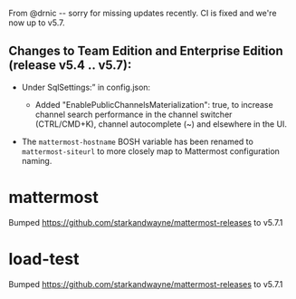 
From @drnic -- sorry for missing updates recently. CI is fixed and we're now up to v5.7.

Changes to Team Edition and Enterprise Edition (release v5.4 .. v5.7):
------------

* Under SqlSettings:” in config.json:
  * Added "EnablePublicChannelsMaterialization": true, to increase channel search performance in the channel switcher (CTRL/CMD+K), channel autocomplete (~) and elsewhere in the UI.

* The `mattermost-hostname` BOSH variable has been renamed to `mattermost-siteurl` to more closely map to Mattermost configuration naming.
# mattermost
Bumped https://github.com/starkandwayne/mattermost-releases to v5.7.1

# load-test
Bumped https://github.com/starkandwayne/mattermost-releases to v5.7.1
